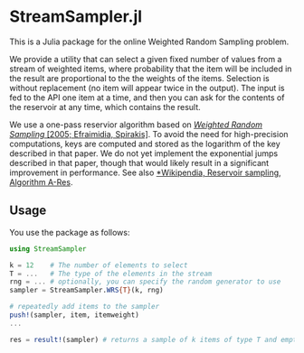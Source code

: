 # StreamSampler.jl

This is a Julia package for the online Weighted Random Sampling problem.

We provide a utility that can select a given fixed number of values from a stream of weighted items, where probability that the item will be included in the result are proportional to the the weights of the items. Selection is without replacement (no item will appear twice in the output). The input is fed to the API one item at a time, and then you can ask for the contents of the reservoir at any time, which contains the result.

We use a one-pass reservior algorithm based on [*Weighted Random Sampling* [2005; Efraimidia, Spirakis]](https://utopia.duth.gr/~pefraimi/research/data/2007EncOfAlg.pdf). To avoid the need for high-precision computations, keys are computed and stored as the logarithm of the key described in that paper. We do not yet implement the exponential jumps described in that paper, though that would likely result in a significant improvement in performance. See also [*Wikipendia, Reservoir sampling, Algorithm A-Res](https://en.wikipedia.org/wiki/Reservoir_sampling#Algorithm_A-Res).

## Usage

You use the package as follows:

```julia
using StreamSampler

k = 12    # The number of elements to select
T = ...   # The type of the elements in the stream
rng = ... # optionally, you can specify the random generator to use
sampler = StreamSampler.WRS{T}(k, rng)

# repeatedly add items to the sampler
push!(sampler, item, itemweight)
...

res = result!(sampler) # returns a sample of k items of type T and empty the reservoir
```
